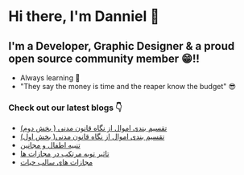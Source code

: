 # Hi there, I'm Danniel 👋 

## I'm a Developer, Graphic Designer & a proud open source community member 😁!!

- Always learning 🧐
- "They say the money is time and the reaper know the budget" 😎

### Check out our latest blogs 👇

<!-- BLOG-POST-LIST:START -->
- [تقسیم بندی اموال از نگاه قانون مدنی &lpar; بخش دوم&rpar;](https://hesabraslaw.com/blog/%D8%AA%D9%82%D8%B3%DB%8C%D9%85-%D8%A8%D9%86%D8%AF%DB%8C-%D8%A7%D9%85%D9%88%D8%A7%D9%84-%D8%A7%D8%B2-%D9%86%DA%AF%D8%A7%D9%87-%D9%82%D8%A7%D9%86%D9%88%D9%86-%D9%85%D8%AF%D9%86%DB%8C-%D8%A8%D8%AE%D8%B4-%D8%AF%D9%88%D9%85/)
- [تقسیم بندی اموال از نگاه قانون مدنی&lpar; بخش اول&rpar;](https://hesabraslaw.com/blog/%D8%AA%D9%82%D8%B3%DB%8C%D9%85-%D8%A8%D9%86%D8%AF%DB%8C-%D8%A7%D9%85%D9%88%D8%A7%D9%84-%D8%A7%D8%B2-%D9%86%DA%AF%D8%A7%D9%87-%D9%82%D8%A7%D9%86%D9%88%D9%86-%D9%85%D8%AF%D9%86%DB%8C-%D8%A8%D8%AE%D8%B4-%D8%A7%D9%88%D9%84/)
- [تنبیه اطفال و مجانین](https://hesabraslaw.com/blog/%D8%AA%D9%86%D8%A8%DB%8C%D9%87-%D8%A7%D8%B7%D9%81%D8%A7%D9%84-%D9%88-%D9%85%D8%AC%D8%A7%D9%86%DB%8C%D9%86/)
- [تاثیر توبه مرتکب در مجازات ها](https://hesabraslaw.com/blog/%D8%AA%D8%A7%D8%AB%DB%8C%D8%B1-%D8%AA%D9%88%D8%A8%D9%87-%D9%85%D8%B1%D8%AA%DA%A9%D8%A8-%D8%AF%D8%B1-%D9%85%D8%AC%D8%A7%D8%B2%D8%A7%D8%AA-%D9%87%D8%A7/)
- [مجازات های سالب حیات](https://hesabraslaw.com/blog/%D9%85%D8%AC%D8%A7%D8%B2%D8%A7%D8%AA-%D9%87%D8%A7%DB%8C-%D8%B3%D8%A7%D9%84%D8%A8-%D8%AD%DB%8C%D8%A7%D8%AA/)
<!-- BLOG-POST-LIST:END -->
